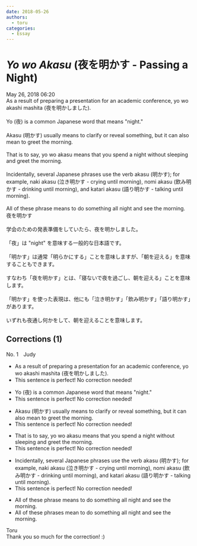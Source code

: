 ```yaml
---
date: 2018-05-26
authors:
  - toru
categories:
  - Essay
---
```


<h1 id="subject_show"><strong><em>Yo wo Akasu</strong></em> (夜を明かす - Passing a Night)</h1>
<div class="date">May 26, 2018 06:20</div>
<div id="post"><div id="body_show_ori">
As a result of preparing a presentation for an academic conference, yo wo akashi mashita (夜を明かしました).<br/><br/>Yo (夜) is a common Japanese word that means "night."<br/><br/>Akasu (明かす) usually means to clarify or reveal something, but it can also mean to greet the morning.<br/><br/>That is to say, yo wo akasu means that you spend a night without sleeping and greet the morning.<br/><br/>Incidentally, several Japanese phrases use the verb akasu (明かす); for example, naki akasu (泣き明かす - crying until morning), nomi akasu (飲み明かす - drinking until morning), and katari akasu (語り明かす - talking until morning).<br/><br/>All of these phrase means to do something all night and see the morning.
</div></div>

<!-- more -->

<div id="post_ja"><div id="body_show_mo">
夜を明かす<br/><br/>学会のための発表準備をしていたら、夜を明かしました。<br/><br/>「夜」は "night" を意味する一般的な日本語です。<br/><br/>「明かす」は通常「明らかにする」ことを意味しますが、「朝を迎える」を意味することもできます。<br/><br/>すなわち「夜を明かす」とは、「寝ないで夜を過ごし、朝を迎える」ことを意味します。<br/><br/>「明かす」を使った表現は、他にも「泣き明かす」「飲み明かす」「語り明かす」があります。<br/><br/>いずれも夜通し何かをして、朝を迎えることを意味します。
</div></div>

## Corrections (1)
<div id="block"><div class="first_name"> No. 1　<span class="just_name">Judy</span></div><div id="block2">
<ul class="correction_field">
<li class="incorrect">As a result of preparing a presentation for an academic conference, yo wo akashi mashita (夜を明かしました).</li>
<li class="corrected perfect">This sentence is perfect! No correction needed!</li>
</ul>
<ul class="correction_field">
<li class="incorrect">Yo (夜) is a common Japanese word that means "night."</li>
<li class="corrected perfect">This sentence is perfect! No correction needed!</li>
</ul>
<ul class="correction_field">
<li class="incorrect">Akasu (明かす) usually means to clarify or reveal something, but it can also mean to greet the morning.</li>
<li class="corrected perfect">This sentence is perfect! No correction needed!</li>
</ul>
<ul class="correction_field">
<li class="incorrect">That is to say, yo wo akasu means that you spend a night without sleeping and greet the morning.</li>
<li class="corrected perfect">This sentence is perfect! No correction needed!</li>
</ul>
<ul class="correction_field">
<li class="incorrect">Incidentally, several Japanese phrases use the verb akasu (明かす); for example, naki akasu (泣き明かす - crying until morning), nomi akasu (飲み明かす - drinking until morning), and katari akasu (語り明かす - talking until morning).</li>
<li class="corrected perfect">This sentence is perfect! No correction needed!</li>
</ul>
<ul class="correction_field">
<li class="incorrect">All of these phrase means to do something all night and see the morning.</li>
<li class="corrected correct">
All of these phrase<span class="f_blue">s </span>mean to do something all night and see the morning.
</li>
</ul>
</div><div class="name"><span class="just_name">Toru</span><br>
Thank you so much for the correction! :)
</div>
</div>
